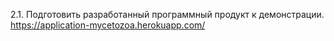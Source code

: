 2.1. Подготовить разработанный программный продукт к демонстрации.  
https://application-mycetozoa.herokuapp.com/  
